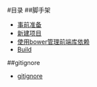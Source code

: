 #目录
##脚手架
+ [事前准备](https://github.com/HunterOn-Ued/Jupiter/tree/master/yeoman#%E4%BA%8B%E5%89%8D%E5%87%86%E5%A4%87)
+ [新建项目](https://github.com/HunterOn-Ued/Jupiter/tree/master/yeoman#%E6%96%B0%E5%BB%BA%E9%A1%B9%E7%9B%AE)
+ [使用bower管理前端库依赖](https://github.com/HunterOn-Ued/Jupiter/tree/master/yeoman#%E4%BD%BF%E7%94%A8bower%E7%AE%A1%E7%90%86%E5%89%8D%E7%AB%AF%E5%BA%93%E4%BE%9D%E8%B5%96)
+ [Build](https://github.com/HunterOn-Ued/Jupiter/tree/master/yeoman#build)

##gitignore
+ [gitignore](https://raw.githubusercontent.com/HunterOn-Ued/Jupiter/master/gitignore/.gitignore)
